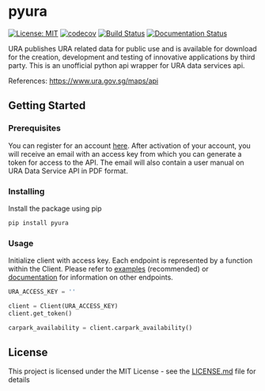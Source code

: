 # pyura

 [![License: MIT](https://img.shields.io/badge/License-MIT-yellow.svg)](https://opensource.org/licenses/MIT) [![codecov](https://codecov.io/gh/eugenekoh/ura/branch/master/graph/badge.svg)](https://codecov.io/gh/eugenekoh/ura) [![Build Status](https://travis-ci.org/eugenekoh/pyura.svg?branch=master)](https://travis-ci.org/eugenekoh/pyura) [![Documentation Status](https://readthedocs.org/projects/pyura/badge/?version=latest)](https://pyura.readthedocs.io/en/latest/?badge=latest) 

URA publishes URA related data for public use and is available for download for the creation, development and testing of innovative applications by third party. This is an unofficial python api wrapper for URA data services api. 

References: https://www.ura.gov.sg/maps/api

## Getting Started

### Prerequisites

You can register for an account [here](https://www.ura.gov.sg/maps/api/reg.html). After activation of your account, you will receive an email with an access key from which you can generate a token for access to the API. The email will also contain a user manual on URA Data Service API in PDF format.

### Installing

Install the package using pip

```bash
pip install pyura
```

### Usage

Initialize client with access key. Each endpoint is represented by a function within the Client.  Please refer to [examples](https://github.com/eugenekoh/pyura/tree/master/examples/endpoints_examples.ipynb) (recommended) or [documentation](https://pyura.readthedocs.io/en/latest/) for information on other endpoints.

```python
URA_ACCESS_KEY = ''

client = Client(URA_ACCESS_KEY)
client.get_token()

carpark_availability = client.carpark_availability()
```

## License

This project is licensed under the MIT License - see the [LICENSE.md](LICENSE.md) file for details
